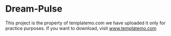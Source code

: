 # Dream-Pulse
This project is the property of templatemo.com we have uploaded it only for practice purposes. If you want to download, visit www.templatemo.com
